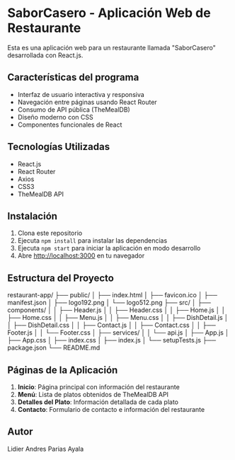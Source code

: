 # SaborCasero - Aplicación Web de Restaurante

Esta es una aplicación web para un restaurante llamada "SaborCasero" desarrollada con React.js.

## Características del programa

- Interfaz de usuario interactiva y responsiva
- Navegación entre páginas usando React Router
- Consumo de API pública (TheMealDB)
- Diseño moderno con CSS
- Componentes funcionales de React

## Tecnologías Utilizadas

- React.js
- React Router
- Axios
- CSS3
- TheMealDB API

## Instalación

1. Clona este repositorio
2. Ejecuta `npm install` para instalar las dependencias
3. Ejecuta `npm start` para iniciar la aplicación en modo desarrollo
4. Abre [http://localhost:3000](http://localhost:3000) en tu navegador

## Estructura del Proyecto
restaurant-app/
├── public/
│ ├── index.html
│ ├── favicon.ico
│ ├── manifest.json
│ ├── logo192.png
│ └── logo512.png
├── src/
│ ├── components/
│ │ ├── Header.js
│ │ ├── Header.css
│ │ ├── Home.js
│ │ ├── Home.css
│ │ ├── Menu.js
│ │ ├── Menu.css
│ │ ├── DishDetail.js
│ │ ├── DishDetail.css
│ │ ├── Contact.js
│ │ ├── Contact.css
│ │ ├── Footer.js
│ │ └── Footer.css
│ ├── services/
│ │ └── api.js
│ ├── App.js
│ ├── App.css
│ ├── index.css
│ ├── index.js
│ └── setupTests.js
├── package.json
└── README.md
## Páginas de la Aplicación

1. **Inicio**: Página principal con información del restaurante
2. **Menú**: Lista de platos obtenidos de TheMealDB API
3. **Detalles del Plato**: Información detallada de cada plato
4. **Contacto**: Formulario de contacto e información del restaurante

## Autor

Lidier Andres Parias Ayala